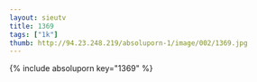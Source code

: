 ```yaml
--- 
layout: sieutv
title: 1369
tags: ["1k"]
thumb: http://94.23.248.219/absoluporn-1/image/002/1369.jpg
---
```

{% include absoluporn key="1369" %} 
